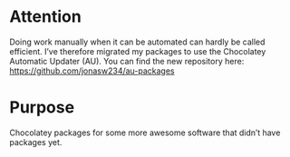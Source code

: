 # Attention
Doing work manually when it can be automated can hardly be called efficient.  I’ve therefore migrated my packages to use the Chocolatey Automatic Updater (AU).  You can find the new repository here: https://github.com/jonasw234/au-packages

# Purpose
Chocolatey packages for some more awesome software that didn’t have packages yet.
